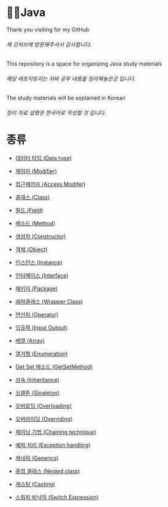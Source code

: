 # 👋😊Java
Thank you visiting for my GitHub
###### 재 깃허브에 방문해주셔서 감사합니다.
This repository is a space for organizing Java study materials
###### 해당 레포지토리는 자바 공부 내용을 정리해놓은곳 입니다.
The study materials will be explained in Korean
###### 정리 자료 설명은 한국어로 작성할 것 입니다.

# 종류
- [데이터 타입 (Data type)](https://github.com/leehyunsuck/Java/blob/main/info/2023-12-02-Day-01.md#데이터-타입)

- [제어자 (Modifier)](https://github.com/leehyunsuck/Java/blob/main/info/2023-12-02-Day-01.md#modifier)

- [접근제어자 (Access Modifer)](https://github.com/leehyunsuck/Java/blob/main/info/2023-12-02-Day-01.md#access-modifier)

- [클래스 (Class)](https://github.com/leehyunsuck/Java/blob/main/info/2023-12-02-Day-01.md#class)

- [필드 (Field)](https://github.com/leehyunsuck/Java/blob/main/info/2023-12-02-Day-01.md#field)

- [메소드 (Method)](https://github.com/leehyunsuck/Java/blob/main/info/2023-12-02-Day-01.md#method)

- [생성자 (Constructor)](https://github.com/leehyunsuck/Java/blob/main/info/2023-12-02-Day-01.md#constructor)

- [객체 (Object)](https://github.com/leehyunsuck/Java/blob/main/info/2023-12-02-Day-01.md#object-and-instance)

- [인스턴스 (Instance)](https://github.com/leehyunsuck/Java/blob/main/info/2023-12-02-Day-01.md#object-and-instance)

- [인터페이스 (Interface)](https://github.com/leehyunsuck/Java/blob/main/info/2023-12-02-Day-01.md#interface)

- [패키지 (Package)](https://github.com/leehyunsuck/Java/blob/main/info/2023-12-02-Day-01.md#package)

- [래퍼클래스 (Wrapper Class)](https://github.com/leehyunsuck/Java/blob/main/info/2023-12-02-Day-01.md#wrapperclass)

- [연산자 (Operator)](https://github.com/leehyunsuck/Java/blob/main/info/2023-12-04-Day-02.md#operator)

- [입출력 (Input Output)](https://github.com/leehyunsuck/Java/blob/main/info/2023-12-04-Day-02.md#input-output)

- [배열 (Array)](https://github.com/leehyunsuck/Java/blob/main/info/2023-12-04-Day-02.md#array)

- [열거형 (Enumeration)](https://github.com/leehyunsuck/Java/blob/main/info/2023-12-04-Day-02.md#enumeration)

- [Get Set 메소드 (GetSetMethod)](https://github.com/leehyunsuck/Java/blob/main/info/2023-12-04-Day-02.md#get-set-method)

- [상속 (Inheritance)](https://github.com/leehyunsuck/Java/blob/main/info/2023-12-04-Day-02.md#inheritance)

- [싱클톤 (Singleton)](https://github.com/leehyunsuck/Java/blob/main/info/2023-12-05-Day-03.md#singleton)

- [오버로딩 (Overloading)](https://github.com/leehyunsuck/Java/blob/main/info/2023-12-05-Day-03.md#overloading)

- [오버라이딩 (Overriding)](https://github.com/leehyunsuck/Java/blob/main/info/2023-12-05-Day-03.md#overriding)

- [체이닝 기법 (Chaining technique)](https://github.com/leehyunsuck/Java/blob/main/info/2023-12-05-Day-03.md#chaining-technique)

- [예외 처리 (Exception handling)](https://github.com/leehyunsuck/Java/blob/main/info/2023-12-05-Day-03.md#exception-handling)

- [제네릭 (Generics)](https://github.com/leehyunsuck/Java/blob/main/info/2023-12-05-Day-03.md#generics)

- [중첩 클래스 (Nested class)](https://github.com/leehyunsuck/Java/blob/main/info/2023-12-05-Day-03.md#nested-class)

- [캐스팅 (Casting)](https://github.com/leehyunsuck/Java/blob/main/info/2023-12-05-Day-03.md#casting)

- [스위치 비낙하 (Switch Expression)](https://github.com/leehyunsuck/Java/blob/main/info/2023-12-05-Day-03.md#switch-expression)